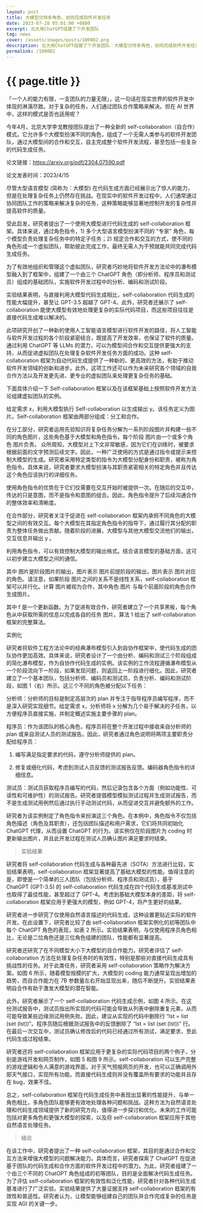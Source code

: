 ```yaml
---
layout: post
title: 大模型分饰多角色，协同完成软件开发任务
date: 2023-07-28 05:01:00 +0800
excerpt: 北大用ChatGPT组建了个开发团队
tag: news
cover: /assets/images/posts/100082.png
description: 北大用ChatGPT组建了个开发团队：大模型分饰多角色，协同完成软件开发任务
permalink: /100082
---
```



# {{ page.title }}



「一个人的能力有限，一支团队的力量无限」，这一句话在现实世界的软件开发中体现的淋漓尽致。对于复杂的任务，人们通过团队合作策略来解决。但在 AI 世界中，这样的模式是否也适用呢？

今年4月，北京大学李戈教授团队提出了一种全新的 self-collaboration（自合作）模式。它允许多个大模型扮演不同的角色，组成了一个无需人类参与的软件开发团队，通过大模型间的合作和交互，自主完成整个软件开发流程，甚至包括一些复杂的代码生成任务。

论文链接：https://arxiv.org/pdf/2304.07590.pdf

论文发表时间：2023/4/15

尽管大型语言模型 (简称为：大模型) 在代码生成方面已经展示出了惊人的能力，但是在处理复杂任务上仍然存在挑战。在现实中的软件开发过程中，人们通常通过协同团队工作的策略来解决复杂的任务，这种策略能够显著地控制开发的复杂性并提高软件的质量。

受此启发，研究者提出了一个使用大模型进行代码生成的 self-collaboration 框架。具体来说，通过角色指令，1) 多个大型语言模型扮演不同的 "专家" 角色，每个模型负责处理复杂任务中的特定子任务；2) 规定合作和交互的方式，使不同的角色形成一个虚拟团队，帮助彼此完成工作，最终无需人为干预就能共同完成代码生成任务。

为了有效地组织和管理这个虚拟团队，研究者巧妙地将软件开发方法论中的瀑布模型融入到了框架中，组建了一个由三个 ChatGPT 角色（即分析师、程序员和测试员）组成的基础团队，实施软件开发过程中的分析、编码和测试阶段。

实验结果表明，与直接利用大模型代码生成相比，self-collaboration 代码生成的性能大幅提升，甚至让 GPT-3.5 超越了 GPT-4。此外，研究者还展示了 self-collaboration 能使大模型有效地处理更复杂的实际代码项目，而这些项目往往是直接代码生成难以解决的。

此项研究开创了一种新的使用人工智能语言模型进行软件开发的路径，将人工智能与软件开发过程的各个阶段紧密结合，既提高了开发效率，也保证了软件的质量。通过利用 ChatGPT 等 LLMs 的潜力，可以为模型间合作和交互提供更强大的支持，从而促进虚拟团队在处理复杂软件开发任务方面的成功。这种 self-collaboration 框架为自动代码生成提供了一种新的、更高效的方法，有助于推动软件开发领域的创新和进步。此外，这项工作还可以作为未来研究各个领域的自我合作方法以及开发更先进、更专业的虚拟团队来处理更复杂任务的基础。

下面具体介绍一下 Self-collaboration 框架以及在该框架基础上按照软件开发方法论组建虚拟团队的实例。


给定需求 x，利用大模型执行 Self-collaboration 以生成输出 y。该任务定义为图片。Self-collaboration 框架由两部分组成：分工和合作。

在分工部分，研究者运用先验知识将复杂任务分解为一系列阶段图片并构建一些不同的角色图片，这些角色基于大模型和角色指令。每个阶段 图片由一个或多个角色 图片负责。
众所周知，大模型对上下文非常敏感，因为它们在训练时，被要求根据前面的文字预测后续文字。因此，一种广泛使用的方式是通过指令或提示来控制大模型的生成。研究者采用特定类型的指令为大模型分配身份和职责，被称为角色指令。具体来说，研究者要求大模型扮演与其职责紧密相关的特定角色并且传达这个角色应该执行的详细任务。

使用角色指令的优势在于它们仅需要在交互开始时被提供一次。在随后的交互中，传达的只是意图，而不是指令和意图的组合。因此，角色指令提升了后续沟通合作的整体效率和清晰度。

在合作部分，研究者关注于促进在 self-collaboration 框架内承担不同角色的大模型之间的有效交互。每个大模型在其指定角色指令的指导下，通过履行其分配的职责为整体任务做出贡献。随着阶段的进展，大模型与其他大模型交流他们的输出，交互信息并输出 y 。

利用角色指令，可以有效控制大模型的输出格式。结合语言模型的基础方面，这可以初步建立大模型之间的通信。


其中 图片是阶段图片的输出，图片表示 图片前提阶段的输出，图片表示 图片对应的角色。请注意，如果阶段 图片之间的关系不是线性关系，self-collaboration 框架可以并行化。计算 图片被视为合作，其中角色 图片 与每个前面阶段的角色合作生成图片。

其中 f 是一个更新函数。为了促进有效合作，研究者建立了一个共享黑板，每个角色从中获取所需的信息以完成各自的任务 图片。算法 1 给出了 self-collaboration 框架的完整算法。


实例化

研究者将软件工程方法论中的经典瀑布模型引入到自协作框架中，使代码生成的团队协作更加高效。具体来说，研究者设计了一个由分析、编码和测试三个阶段组成的简化瀑布模型，作为自协作代码生成的实例。该实例的工作流程遵循瀑布模型从一个阶段流向下一阶段，如果发现问题，则返回上一阶段进行细化。因此，研究者建立了一个基本团队，包括分析师、编码员和测试员，负责分析、编码和测试阶段，如图 1（右）所示。这三个不同的角色被分配以下任务：

分析师：分析师的目标是制定高层次的 plan 并专注于指导程序员编写程序，而不是深入研究实现细节。给定需求 x，分析师将 x 分解为几个易于解决的子任务，以方便程序员直接实施，并制定概述实施主要步骤的 plan。

程序员：作为该团队的核心角色，程序员将在整个开发过程中接收来自分析师的 plan 或来自测试人员的测试报告。因此，研究者通过角色说明将两项主要职责分配给程序员：

1. 编写满足指定要求的代码，遵守分析师提供的 plan。

2. 修复或细化代码，考虑到测试人员反馈的测试报告反馈。编码器角色指令的详细信息。

测试员：测试员获取程序员编写的代码，然后记录包含各个方面（例如功能性、可读性和可维护性）的测试报告。研究者提倡模型模拟测试过程并生成测试报告，而不是生成测试用例然后通过执行手动测试代码，从而促进交互并避免额外的工作。

研究者为该实例制定了角色指令来扮演这三个角色。在本例中，角色指令不仅包括角色描述（角色及其职责），还包括团队描述和用户需求，它们将共同初始化 ChatGPT 代理，从而设置 ChatGPT 的行为。该实例仅在阶段图片为 coding 时更新输出图片，并且此开发过程在测试人员确认图片满足要求时结束。


> 实验结果

研究者将 self-collaboration 代码生成与各种最先进（SOTA）方法进行比较，实验结果表明，self-collaboration 框架显著提高了基础大模型的性能。值得注意的是，即使是一个简单的三人团队（包括分析师、程序员和测试员），基于 ChatGPT (GPT-3.5) 的 self-collaboration 代码生成在四个代码生成基准测试中也取得了最佳性能，甚至超过了 GPT-4。考虑到基础大模型本身的差距，将 self-collaboration 框架应用于更强大的模型，例如 GPT-4，将产生更好的结果。

研究者进一步研究了仅使用自然语言描述的代码生成，这种设置更贴近实际的软件开发。在此设置下，研究者比较了由 self-collaboration 框架实例化的初等团队中每个 ChatGPT 角色的表现，如表 2 所示。实验结果表明，与仅使用程序员角色相比，无论是二位角色还是三位角色组建的团队，性能都有显著提高。

研究者还研究了在不同模型大小下大模型的自合作能力。研究者评估了 self-collaboration 方法在处理复杂任务时的有效性，特别是那些对直接代码生成具有挑战性的任务。对于此类任务，研究者采用 self-collaboration 策略作为解决方案。如图 6 所示，随着模型规模的扩大，大模型的 coding 能力通常呈现出增加的趋势，而自合作能力在 7B 参数量左右开始显现出来，随后不断提升。实验结果表明自合作有助于激发大模型的潜在智能。

此外，研究者展示了一个 self-collaboration 代码生成示例，如图 4 所示。在这份测试报告中，测试员指出所实现的代码可能会导致从列表中删除重复元素，从而可能导致某些边缘测试用例失败。因此，建议从实现的代码中删除行 “lst = list (set (lst))”。程序员随后根据测试报告中的反馈删除了 “lst = list (set (lst))” 行。在最后一次交互中，测试员确认修改后的代码已经通过所有测试，满足要求，至此代码生成过程结束。

研究者还将 self-collaboration 框架应用于更复杂的实际代码项目的两个例子，分别是游戏开发和网页制作，如图 5 和图 9 所示。self-collaboration 可以生产完整的游戏逻辑和令人满意的游戏界面，对于天气预报网页的开发，也可以正确调用外部天气接口，实现所有功能。而直接代码生成则并没有覆盖所有要求的功能并且存在 bug，效果不佳。

总之，self-collaboration 框架在代码生成任务中表现出显著的性能提升，与单一角色相比，多角色团队能够更有效地处理各种问题和挑战。这种方法为自然语言处理和代码生成领域提供了新的研究方向，值得进一步探讨和优化。未来的工作可能包括对更多角色和更强大模型的探索，以及将 self-collaboration 框架应用于其他自然语言处理任务。

> 结论

在该工作中，研究者提出了一种 self-collaboration 框架，其目的是通过合作和交互方法来增强大模型的问题解决能力。具体而言，研究者探索了 ChatGPT 在促进基于团队的代码生成和合作方面的软件开发过程中的潜力。为此，研究者组建了一个由三个不同的 ChatGPT 角色组成的初等团队，目的是全面解决代码生成任务。为了评估 self-collaboration 框架的有效性和泛化性能，研究者针对各种代码生成基准进行了广泛实验。实验结果提供了大量证据支持 self-collaboration 框架的有效性和普适性。研究者认为，让模型能够组建自己的团队并合作完成复杂的任务是实现 AGI 的关键一步。